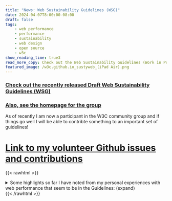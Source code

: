 ```yaml
---
title: "News: Web Sustainability Guidelines (WSG)"
date: 2024-04-07T8:00:00-08:00
draft: false
tags: 
    - web performance
    - performance
    - sustainability
    - web design
    - open source
    - w3c
show_reading_time: true3
read_more_copy: Check out the Web Sustainability Guidelines (Work in Progress) published by the W3C Sustainable Web Design Community Group...
featured_image: /w3c.github.io_sustyweb_(iPad Air).png
---
```


### [Check out the recently released Draft Web Sustainability Guidelines (WSG)](https://w3c.github.io/sustyweb/)

### [Also, see the homepage for the group](https://www.w3.org/community/sustyweb/)

As of recently I am now a participant in the W3C community group and if things go well I will be able to contribte something to an important set of guidelines!

# [Link to my volunteer Github issues and contributions](https://github.com/w3c/sustyweb/issues?q=is%3Aissue+author%3Aairbr+is%3Aclosed+)

{{< rawhtml >}}
<details>
  <summary>Some highlights so far I have noted from my personal experiences with web performance that seem to be in the Guidelines: (expand)</summary>
    <ul>
    <li>2.6 Create a Frictionless Lightweight Experience By Default</li>
    <li>2.7 Avoid Unnecessary Or An Overabundance Of Assets</li>
    <li>2.15 Take a More Sustainable Approach To Image Assets</li>
    <li>2.16 Take a More Sustainable Approach To Media Assets</li>
    <li>2.18 Take a More Sustainable Approach To Typefaces</li>
    <li>3.2 Minify Your HTML, CSS, And JavaScript</li>
   <li> 3.7 Rigorously Assess Third-party Services</li>
   <li> 3.9 Resolve Render Blocking Content</li>
    <li>4.2 Optimize Browser Caching</li>
   <li> 4.3 Compress Your Files</li>
   <li> 4.7 Frequency For Refresh Is Relevant To Visitor Needs</li>
   <li> 4.10 Use Edge Computing</li>
   <li> 5.27 Define Performance And Environmental Budgets</li>
    <ul>
</details>
{{< /rawhtml >}}